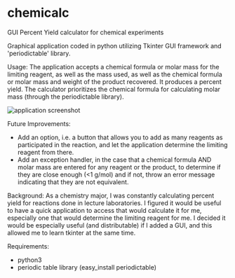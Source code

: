 # chemicalc
GUI Percent Yield calculator for chemical experiments

Graphical application coded in python utilizing Tkinter GUI framework and 'periodictable' library.

Usage:
The application accepts a chemical formula or molar mass for the limiting reagent, as well as the mass used, as well as the chemical formula or molar mass and weight of the product recovered. It produces a percent yield. The calculator prioritizes the chemical formula for calculating molar mass (through the periodictable library).

![application screenshot](https://cloud.githubusercontent.com/assets/7653713/21279640/0fb51eda-c396-11e6-9e07-12255a8e1601.png)

Future Improvements:
* Add an option, i.e. a button that allows you to add as many reagents as participated in the reaction, and let the application determine the limiting reagent from there.
* Add an exception handler, in the case that a chemical formula AND molar mass are entered for any reagent or the product, to determine if they are close enough (\<1 g/mol) and if not, throw an error message indicating that they are not equivalent.

Background:
As a chemistry major, I was constantly calculating percent yield for reactions done in lecture laboratories. I figured it would be useful to have a quick application to access that would calculate it for me, especially one that would determine the limiting reagent for me. I decided it would be especially useful (and distributable) if I added a GUI, and this allowed me to learn tkinter at the same time.

Requirements:
* python3
* periodic table library (easy_install periodictable)


